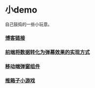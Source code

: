 # 小demo

自己鼓捣的一些小玩意。

### [博客链接](http://obkoro1.com/)

### [前端将数据转化为弹幕效果的实现方式](http://obkoro1.com/2018/04/30/%E5%89%8D%E7%AB%AF%E5%B0%86%E6%95%B0%E6%8D%AE%E8%BD%AC%E5%8C%96%E4%B8%BA%E5%BC%B9%E5%B9%95%E6%95%88%E6%9E%9C%E7%9A%84%E5%AE%9E%E7%8E%B0%E6%96%B9%E5%BC%8F/)

### [移动端弹窗组件](https://github.com/OBKoro1/simpleDemo/blob/master/dialogComponent.vue)

### [推箱子小游戏](http://obkoro1.com/simpleDemo/pushKoro/index.html)



